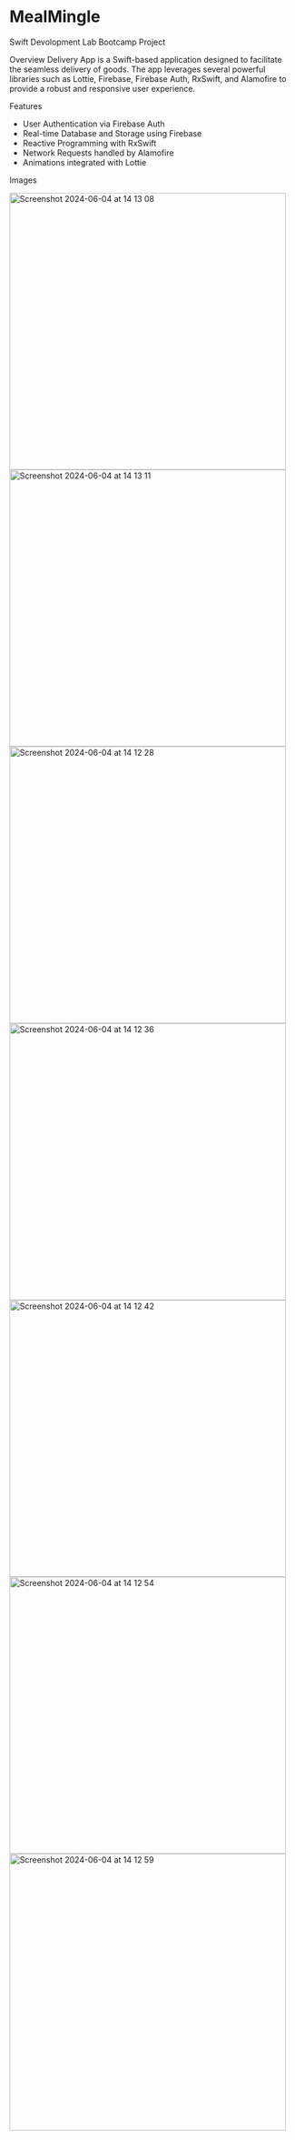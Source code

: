 # MealMingle
Swift Devolopment Lab Bootcamp Project

Overview
Delivery App is a Swift-based application designed to facilitate the seamless delivery of goods. The app leverages several powerful libraries such as Lottie, Firebase, Firebase Auth, RxSwift, and Alamofire to provide a robust and responsive user experience.

Features
- User Authentication via Firebase Auth
- Real-time Database and Storage using Firebase
- Reactive Programming with RxSwift
- Network Requests handled by Alamofire
- Animations integrated with Lottie

Images



<img width="487" alt="Screenshot 2024-06-04 at 14 13 08" src="https://github.com/kcr313/MealMingle/assets/98332402/43d8d1d8-6e90-4e0e-902b-fbe8dcb66b93"> 

<img width="487" alt="Screenshot 2024-06-04 at 14 13 11" src="https://github.com/kcr313/MealMingle/assets/98332402/7550ef00-5862-41fe-8884-1316b5947a93">

<img width="487" alt="Screenshot 2024-06-04 at 14 12 28" src="https://github.com/kcr313/MealMingle/assets/98332402/c511dd06-c166-41be-b831-677d25af07f0">

<img width="487" alt="Screenshot 2024-06-04 at 14 12 36" src="https://github.com/kcr313/MealMingle/assets/98332402/12c20052-9654-4f9e-afa7-fb16b1e24650">

<img width="487" alt="Screenshot 2024-06-04 at 14 12 42" src="https://github.com/kcr313/MealMingle/assets/98332402/005079b2-1d5f-417a-8f06-cbdf5830ea5a">

<img width="487" alt="Screenshot 2024-06-04 at 14 12 54" src="https://github.com/kcr313/MealMingle/assets/98332402/83e191ae-aac9-4f86-81e3-aaf08a39317b">

<img width="487" alt="Screenshot 2024-06-04 at 14 12 59" src="https://github.com/kcr313/MealMingle/assets/98332402/4906a951-53d7-4c88-a879-a2c24cc47839">


